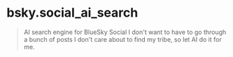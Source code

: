 # bsky.social_ai_search
>AI search engine for BlueSky Social
I don't want to have to go through a bunch of posts I don't care about to find my tribe, so let AI do it for me.
